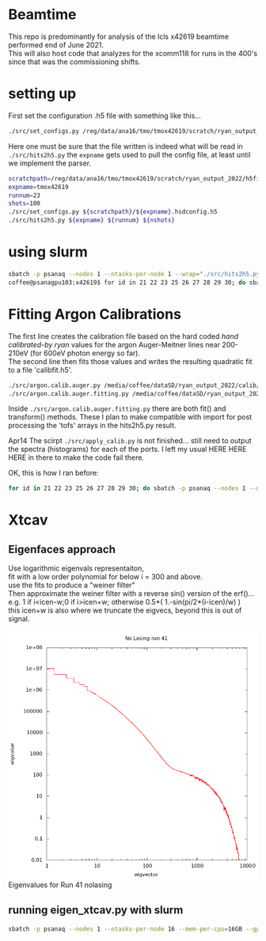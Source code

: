 # Beamtime  
This repo is predominantly for analysis of the lcls x42619 beamtime performed end of June 2021.  
This will also host code that analyzes for the xcomm118 for runs in the 400's since that was the commissioning shifts.  

# setting up  
First set the configuration .h5 file with something like this...
```bash
./src/set_configs.py /reg/data/ana16/tmo/tmox42619/scratch/ryan_output_2022/h5files/tmox42619.hsdconfig.h5
```
Here one must be sure that the file written is indeed what will be read in ```./src/hits2h5.py```
the ```expname``` gets used to pull the config file, at least until we implement the parser.  

```bash
scratchpath=/reg/data/ana16/tmo/tmox42619/scratch/ryan_output_2022/h5files
expname=tmox42619
runnum=23
shots=100
./src/set_configs.py ${scratchpath}/${expname}.hsdconfig.h5
./src/hits2h5.py ${expname} ${runnum} ${nshots}
```

# using slurm  
```bash
sbatch -p psanaq --nodes 1 --ntasks-per-node 1 --wrap="./src/hits2h5.py tmox42619 23 10000"
coffee@psanagpu103:x42619$ for id in 21 22 23 25 26 27 28 29 30; do sbatch -p psanaq --nodes 1 --ntasks-per-node 1 --mem-per-cpu=8GB --gpus-per-node=0 --wrap="/cds/home/c/coffee/analysis_2022/x42619/src/hits2h5.py tmox42619 $id 40000"; done
```

# Fitting Argon Calibrations
The first line creates the calibration file based on the hard coded *hand calibrated-by ryan* values for the argon Auger-Meitner lines near 200-210eV (for 600eV photon energy so far).  
The second line then fits those values and writes the resulting quadratic fit to a file 'calibfit.h5'.  
```bash
./src/argon.calib.auger.py /media/coffee/dataSD/ryan_output_2022/calib/argon.calib.20220411.h5
./src/argon.calib.auger.fitting.py /media/coffee/dataSD/ryan_output_2022/calib/argon.calib.20220411.h5
```
Inside ```./src/argon.calib.auger.fitting.py``` there are both fit() and transform() methods.  These I plan to make compatible with import for post processing the 'tofs' arrays in the hits2h5.py result.

Apr14 The scirpt ```./src/apply_calib.py``` is not finished... still need to output the spectra (histograms) for each of the ports.  I left my usual HERE HERE HERE in there to make the code fail there.  

OK, this is how I ran before:
```bash
for id in 21 22 23 25 26 27 28 29 30; do sbatch -p psanaq --nodes 1 --ntasks-per-node 1 --mem-per-cpu=32GB --gpus-per-node=0 --wrap="/cds/home/c/coffee/analysis_2022/x42619/src/hits2h5.py tmox42619 $id 40000"; done
```

# Xtcav 

## Eigenfaces approach
Use logarithmic eigenvals representaiton,  
fit with a low order polynomial for below i = 300 and above.  
use the fits to produce a "weiner filter"  
Then approximate the weiner filter with a reverse sin() version of the erf()... e.g. 1 if i<icen-w;0 if i>icen+w; otherwise 0.5*( 1.-sin(pi/2*(i-icen)/w) )  
this icen+w is also where we truncate the eigvecs, beyond this is out of signal.  

![plot](./figs/run41.xtcav.nolasing.eigvals.png)
Eigenvalues for Run 41 nolasing 

## running eigen\_xtcav.py with slurm
```bash
sbatch -p psanaq --nodes 1 --ntasks-per-node 16 --mem-per-cpu=16GB --gpus-per-node=0 --wrap="./src/eigen_xtcav.py /reg/data/ana16/tmo/tmox42619/scratch/ryan_output_2022/h5files/hits.tmox42619.run41.h5 /reg/data/ana16/tmo/tmox42619/scratch/ryan_output_2022/xtcav"
```

